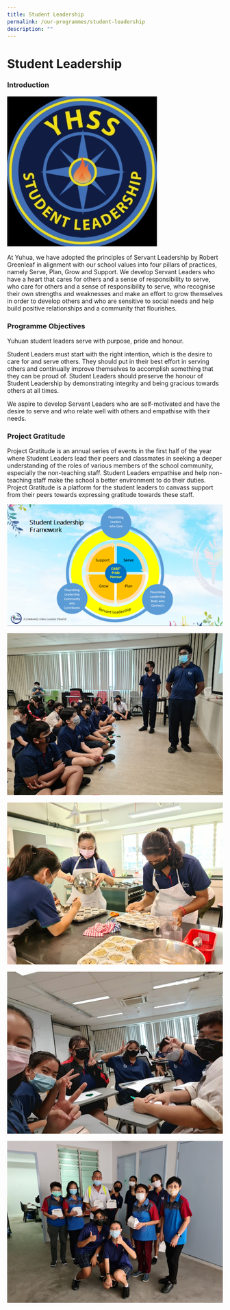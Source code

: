```yaml
---
title: Student Leadership
permalink: /our-programmes/student-leadership
description: ""
---
```

# **Student Leadership**

### Introduction

![](/images/Student%20Leadership%201.png)

At Yuhua, we have adopted the principles of Servant Leadership by Robert Greenleaf in alignment with our school values into four pillars of practices, namely Serve, Plan, Grow and Support. We develop Servant Leaders who have a heart that cares for others and a sense of responsibility to serve,  who care for others and a sense of responsibility to serve, who recognise their own strengths and weaknesses and make an effort to grow themselves in order to develop others and who are sensitive to social needs and help build positive relationships and a community that flourishes.   

### Programme Objectives

Yuhuan student leaders serve with purpose, pride and honour. 

Student Leaders must start with the right intention, which is the desire to care for and serve others. They should put in their best effort in serving others and continually improve themselves to accomplish something that they can be proud of. Student Leaders should preserve the honour of Student Leadership by demonstrating integrity and being gracious towards others at all times.

We aspire to develop Servant Leaders who are self-motivated and have the desire to serve and who relate well with others and empathise with their needs.

### Project Gratitude

Project Gratitude is an annual series of events in the first half of the year where Student Leaders lead their peers and classmates in seeking a deeper understanding of the roles of various members of the school community, especially the non-teaching staff. Student Leaders empathise and help non-teaching staff make the school a better environment to do their duties. Project Gratitude is a platform for the student leaders to canvass support from their peers towards expressing gratitude towards these staff.

![](/images/Student%20Leadership%202.png)

![](/images/Student%20Leadership%203.jpg)

![](/images/Student%20Leadership%204.jpg)

![](/images/Student%20Leadership%205.jpg)

![](/images/Student%20Leadership%206.jpg)